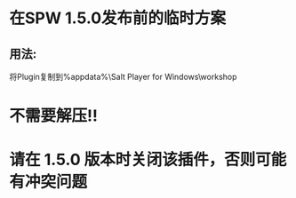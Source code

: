 # 在SPW 1.5.0发布前的临时方案
## 用法:
将Plugin复制到%appdata%\Salt Player for Windows\workshop

# **不需要解压!!**

# 请在 1.5.0 版本时关闭该插件，否则可能有冲突问题
